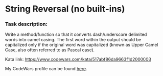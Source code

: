 # String Reversal (no built-ins) 
### Task description:
Write a method/function so that it converts dash/underscore delimited words into camel casing. The first word within the output should be capitalized only if the original word was capitalized (known as Upper Camel Case, also often referred to as Pascal case). 

Kata link:
https://www.codewars.com/kata/517abf86da9663f1d2000003

My CodeWars profile can be found [here](https://www.codewars.com/users/Jonatas4ndrade).
